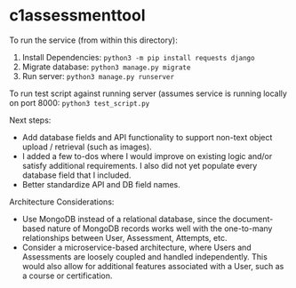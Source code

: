 # c1assessmenttool

To run the service (from within this directory):
1. Install Dependencies: `python3 -m pip install requests django`
2. Migrate database: `python3 manage.py migrate`
3. Run server: `python3 manage.py runserver`

To run test script against running server (assumes service is running locally on port 8000:
`python3 test_script.py`


Next steps:
- Add database fields and API functionality to support non-text object upload / retrieval (such as images).
- I added a few to-dos where I would improve on existing logic and/or satisfy additional requirements. I also did not yet populate every database field that I included.
- Better standardize API and DB field names.

Architecture Considerations:
- Use MongoDB instead of a relational database, since the document-based nature of MongoDB records works well with the one-to-many relationships between User, Assessment, Attempts, etc.
- Consider a microservice-based architecture, where Users and Assessments are loosely coupled and handled independently. This would also allow for additional features associated with a User, such as a course or certification.
